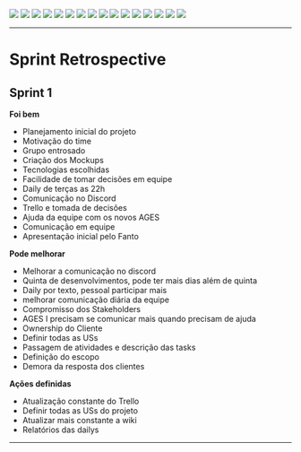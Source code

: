 [![](https://img.shields.io/badge/P%C3%A1gina%20Inicial-323330?style=for-the-badge)](home)
[![](https://img.shields.io/badge/Processos-323330?style=for-the-badge)](processo)
[![](https://img.shields.io/badge/Design/Mockups-323330?style=for-the-badge)](design_mockups)
[![](https://img.shields.io/badge/Instala%C3%A7%C3%A3o-323330?style=for-the-badge)](Instalação)
[![](https://img.shields.io/badge/Escopo%20e%20Cronograma-323330?style=for-the-badge)](escopo)
[![](https://img.shields.io/badge/Arquitetura-323330?style=for-the-badge)](arquitetura)
[![](https://img.shields.io/badge/Configura%C3%A7%C3%A3o-323330?style=for-the-badge)](configuracao)
[![](https://img.shields.io/badge/Utiliza%C3%A7%C3%A3o-323330?style=for-the-badge)](utilizacao)
[![](https://img.shields.io/badge/C%C3%B3digo-323330?style=for-the-badge)](codigo)
[![](https://img.shields.io/badge/Banco%20de%20dados-323330?style=for-the-badge)](banco_dados)
[![](https://img.shields.io/badge/Qualidade-323330?style=for-the-badge)](qualidade)
[![](https://img.shields.io/badge/Markdown-323330?style=for-the-badge)](markdown)
[![](https://img.shields.io/badge/ger%C3%AAncia-323330?style=for-the-badge)](gerencia)
[![](https://img.shields.io/badge/squads-323330?style=for-the-badge)](squads)
[![](https://img.shields.io/badge/retrospectivas-FF4500?style=for-the-badge)](Retro)
[![](https://img.shields.io/badge/estudos-323330?style=for-the-badge)](estudos)

---

# Sprint Retrospective

## Sprint 1

**Foi bem**

* Planejamento inicial do projeto
* Motivação do time
* Grupo entrosado
* Criação dos Mockups
* Tecnologias escolhidas
* Facilidade de tomar decisões em equipe
* Daily de terças as 22h
* Comunicação no Discord
* Trello e tomada de decisões
* Ajuda da equipe com os novos AGES
* Comunicação em equipe
* Apresentação inicial pelo Fanto

**Pode melhorar**

* Melhorar a comunicação no discord
* Quinta de desenvolvimentos, pode ter mais dias além de quinta
* Daily por texto, pessoal participar mais
* melhorar comunicação diária da equipe
* Compromisso dos Stakeholders
* AGES I precisam se comunicar mais quando precisam de ajuda
* Ownership do Cliente
* Definir todas as USs
* Passagem de atividades e descrição das tasks
* Definição do escopo
* Demora da resposta dos clientes

**Ações definidas**

* Atualização constante do Trello
* Definir todas as USs do projeto 
* Atualizar mais constante a wiki
* Relatórios das dailys

---





